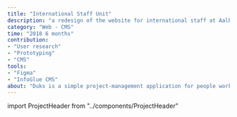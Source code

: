 ```yaml
---
title: "International Staff Unit"
description: "a redesign of the website for international staff at Aalborg University. "
category: "Web - CMS"
time: "2018 6 months"
contribution: 
- "User research"
- "Prototyping"
- "CMS"
tools: 
- "Figma"
- "InfoGlue CMS"
about: "Duks is a simple project-management application for people working in changing teams/groups. With Duks people can create projects, invite people and manage flows (time-boxed groups of tasks)."
---
```


import ProjectHeader from "../components/ProjectHeader"

<ProjectHeader project={props.pageContext.frontmatter} />
